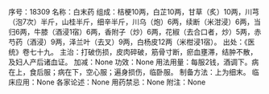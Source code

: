 序号：18309
名称：白末药
组成：桔梗10两，白芷10两，甘草（炙）10两，川芎（泡7次）半斤，山桂半斤，细辛半斤，川乌（炮）6两，续断（米泔浸）6两，当归6两，牛膝（酒浸1宿）6两，香附子（炒）6两，花椒（去合口者，炒）5两，赤芍药（酒浸）9两，泽兰叶（去叉）9两，白杨皮12两（米柑浸1宿）。
出处：《医统》卷七十九。
主治：打破伤损，皮肉碎破，筋骨寸断，瘀血壅滞，结肿不散，及妇人产后诸血证。
加减：None
功效：None
用法用量：每服2钱，酒调下。病在上，食后服；病在下，空心服；遍身损伤，临卧服。
制备方法：上为细末。
临床应用：None
各家论述：None
用药禁忌：None
附注：None
